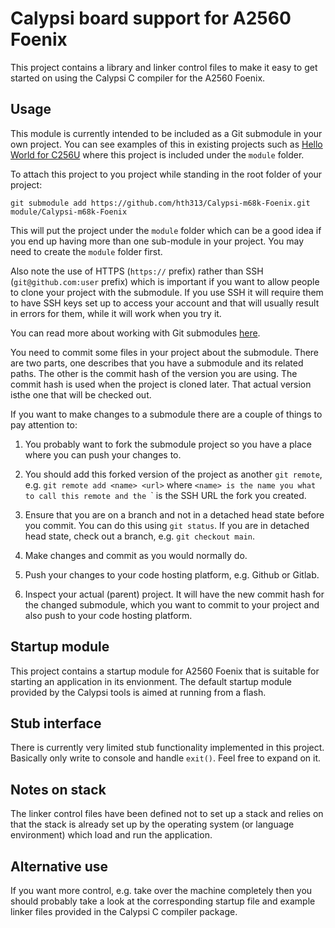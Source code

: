 Calypsi board support for A2560 Foenix
=====================================

This project contains a library and linker control files to make
it easy to get started on using the Calypsi C compiler for the
A2560 Foenix.

Usage
-----

This module is currently intended to be included as a Git submodule
in your own project. You can see examples of this in existing projects
such as
[Hello World for C256U](https://github.com/hth313/Calypsi-m68k-hello-world)
where this project is included under the `module` folder.

To attach this project to you project while standing in the root folder
of your project:

```
git submodule add https://github.com/hth313/Calypsi-m68k-Foenix.git module/Calypsi-m68k-Foenix
```

This will put the project under the `module` folder which can be a
good idea if you end up having more than one sub-module in your
project. You may need to create the `module` folder first.

Also note the use of HTTPS (`https://` prefix) rather than SSH
(`git@github.com:user` prefix) which is important if you want
to allow people to clone your project with the submodule.
If you use SSH it will require them to have SSH keys set up to
access your account and that will usually result in errors
for them, while it will work when you try it.

You can read more about working with Git submodules
[here](https://git-scm.com/book/en/v2/Git-Tools-Submodules).

You need to commit some files in your project about the submodule.
There are two parts, one describes that you have a submodule and
its related paths. The other is the commit hash of the version you
are using.
The commit hash is used when the project is cloned later. That
actual version isthe one that will be checked out.

If you want to make changes to a submodule there are a couple of
things to pay attention to:

1. You probably want to fork the submodule project so you have a
   place where you can push your changes to.

2. You should add this forked version of the project as
   another `git remote`, e.g.
   `git remote add <name> <url>` where `<name> is the name you
   what to call this remote and the `<url>` is the SSH URL
   the fork you created.

3. Ensure that you are on a branch and not in a
   detached head state before you commit. You can do this
   using `git status`. If you are in detached head state, check
   out a branch, e.g. `git checkout main`.

4. Make changes and commit as you would normally do.

5. Push your changes to your code hosting platform, e.g. Github or Gitlab.

6. Inspect your actual (parent) project. It will have the new
   commit hash for the changed submodule, which you want to commit
   to your project and also push to your code hosting platform.

Startup module
--------------

This project contains a startup module for A2560 Foenix that is
suitable for starting an application in its envionment. The default
startup module provided by the Calypsi tools is aimed at running from
a flash.

Stub interface
--------------

There is currently very limited stub functionality implemented in this
project. Basically only write to console and handle `exit()`. Feel
free to expand on it.

Notes on stack
--------------

The linker control files have been defined not to set up a stack and
relies on that the stack is already set up by the operating system (or
language environment) which load and run the application.

Alternative use
---------------

If you want more control, e.g. take over the machine completely then
you should probably take a look at the corresponding startup file and
example linker files provided in the Calypsi C compiler package.
